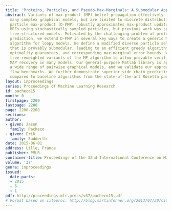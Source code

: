 ```yaml
---
title: 'Proteins, Particles, and Pseudo-Max-Marginals: A Submodular Approach'
abstract: Variants of max-product (MP) belief propagation effectively find modes of
  many complex graphical models, but are limited to discrete distributions. Diverse
  particle max-product (D-PMP) robustly approximates max-product updates in continuous
  MRFs using stochastically sampled particles, but previous work was specialized to
  tree-structured models. Motivated by the challenging problem of protein side chain
  prediction, we extend D-PMP in several key ways to create a generic MAP inference
  algorithm for loopy models. We define a modified diverse particle selection objective
  that is provably submodular, leading to an efficient greedy algorithm with rigorous
  optimality guarantees, and corresponding max-marginal error bounds. We further incorporate
  tree-reweighted variants of the MP algorithm to allow provable verification of global
  MAP recovery in many models. Our general-purpose Matlab library is applicable to
  a wide range of pairwise graphical models, and we validate our approach using optical
  flow benchmarks. We further demonstrate superior side chain prediction accuracy
  compared to baseline algorithms from the state-of-the-art Rosetta package.
layout: inproceedings
series: Proceedings of Machine Learning Research
id: pacheco15
month: 0
firstpage: 2200
lastpage: 2208
page: 2200-2208
sections: 
author:
- given: Jason
  family: Pacheco
- given: Erik
  family: Sudderth
date: 2015-06-01
address: Lille, France
publisher: PMLR
container-title: Proceedings of the 32nd International Conference on Machine Learning
volume: '37'
genre: inproceedings
issued:
  date-parts:
  - 2015
  - 6
  - 1
pdf: http://proceedings.mlr.press/v37/pacheco15.pdf
# Format based on citeproc: http://blog.martinfenner.org/2013/07/30/citeproc-yaml-for-bibliographies/
---
```

